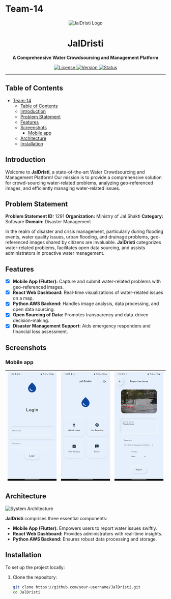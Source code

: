 # Team-14

<p align="center">
  <img src="https://i.pinimg.com/originals/4f/a8/cc/4fa8ccd95866db239face1f4749df505.png" alt="JalDristi Logo" width="200" height="200">
</p>

<h1 align="center">JalDristi</h1>

<p align="center">
  <strong>A Comprehensive Water Crowdsourcing and Management Platform</strong>
</p>

<p align="center">
  <a href="LICENSE">
    <img src="https://img.shields.io/badge/License-MIT-blue.svg" alt="License">
  </a>
  <a href="#">
    <img src="https://img.shields.io/badge/Version-1.0.0-brightgreen.svg" alt="Version">
  </a>
  <a href="#">
    <img src="https://img.shields.io/badge/Status-In%20Development-orange.svg" alt="Status">
  </a>
</p>

---

## Table of Contents

- [Team-14](#team-14)
  - [Table of Contents](#table-of-contents)
  - [Introduction](#introduction)
  - [Problem Statement](#problem-statement)
  - [Features](#features)
  - [Screenshots](#screenshots)
    - [Mobile app](#mobile-app)
  - [Architecture](#architecture)
  - [Installation](#installation)

## Introduction

Welcome to **JalDristi**, a state-of-the-art Water Crowdsourcing and Management Platform! Our mission is to provide a comprehensive solution for crowd-sourcing water-related problems, analyzing geo-referenced images, and efficiently managing water-related issues.

<!-- ![Dashboard Screenshot](dashboard_screenshot.png) -->

## Problem Statement

**Problem Statement ID:** 1291
**Organization:** Ministry of Jal Shakti
**Category:** Software
**Domain:** Disaster Management

In the realm of disaster and crisis management, particularly during flooding events, water quality issues, urban flooding, and drainage problems, geo-referenced images shared by citizens are invaluable. **JalDristi** categorizes water-related problems, facilitates open data sourcing, and assists administrators in proactive water management.

## Features

- [x] **Mobile App (Flutter):** Capture and submit water-related problems with geo-referenced images.
- [x] **React Web Dashboard:** Real-time visualizations of water-related issues on a map.
- [x] **Python AWS Backend:** Handles image analysis, data processing, and open data sourcing.
- [x] **Open Sourcing of Data:** Promotes transparency and data-driven decision-making.
- [x] **Disaster Management Support:** Aids emergency responders and financial loss assessment.

## Screenshots

### Mobile app

![Login Screen](./screenshots/loginscreen.png)| ![Home Screen](./screenshots/homescreen.jpg) | ![Home Screen](./screenshots/reportscreen.jpg) |
| :----------------------------------------: | :------------------------------------------: | :---:|

## Architecture

![System Architecture](architecture.png)

**JalDristi** comprises three essential components:

- **Mobile App (Flutter):** Empowers users to report water issues swiftly.
- **React Web Dashboard:** Provides administrators with real-time insights.
- **Python AWS Backend:** Ensures robust data processing and storage.

## Installation

To set up the project locally:

1. Clone the repository:
   ```bash
   git clone https://github.com/your-username/JalDristi.git
   cd JalDristi
